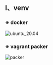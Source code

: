 ## Ⅰ、venv

### ※ docker
![ubuntu_20.04](https://github.com/jianshengqi/artifact/workflows/ubuntu_20.04/badge.svg?branch=1.0.0)

### ※ vagrant packer
![packer](https://github.com/jianshengqi/artifact/workflows/packer/badge.svg?branch=1.0.0)
